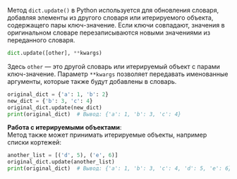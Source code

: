 
Метод `dict.update()` в Python используется для обновления словаря, добавляя элементы из другого словаря или итерируемого объекта, содержащего пары ключ-значение. Если ключи совпадают, значения в оригинальном словаре перезаписываются новыми значениями из переданного словаря.

```Python
dict.update([other], **kwargs)
```

Здесь `other` — это другой словарь или итерируемый объект с парами ключ-значение. Параметр `**kwargs` позволяет передавать именованные аргументы, которые также будут добавлены в словарь.

```Python
original_dict = {'a': 1, 'b': 2}
new_dict = {'b': 3, 'c': 4}
original_dict.update(new_dict)
print(original_dict)  # Вывод: {'a': 1, 'b': 3, 'c': 4}
```

**Работа с итерируемыми объектами**:  
Метод также может принимать итерируемые объекты, например списки кортежей:

```Python
another_list = [('d', 5), ('e', 6)]
original_dict.update(another_list)
print(original_dict)  # Вывод: {'a': 1, 'b': 3, 'c': 4, 'd': 5, 'e': 6}
```
